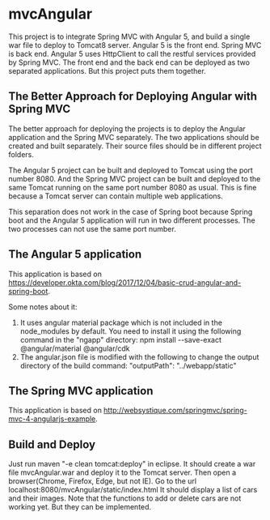 # mvcAngular

This project is to integrate Spring MVC with Angular 5, and build a single war file to deploy to Tomcat8 server. 
Angular 5 is the front end. Spring MVC is back end.  Angular 5 uses HttpClient to call the restful services provided by Spring MVC.
The front end and the back end can be deployed as two separated applications. But this project puts them together. 
 
## The Better Approach for Deploying Angular with Spring MVC

The better approach for deploying the projects is to deploy the Angular application and the Spring MVC separately. The two applications
should be created and built separately. Their source files should be in different project folders. 


The Angular 5 project can be built and deployed to Tomcat using the port number 8080. And the Spring MVC project can be built and 
deployed to the same Tomcat running on the same port number 8080 as usual. This is fine because a Tomcat server can contain multiple web applications.


This separation does not work in the case of Spring boot because Spring boot and the Angular 5 application will run in two different
processes. The two processes can not use the same port number. 
 
## The Angular 5 application

This application is based on https://developer.okta.com/blog/2017/12/04/basic-crud-angular-and-spring-boot. 


Some notes about it:
1. It uses angular material package which is not included in the node_modules by default. You need to install it
   using the following command in the "ngapp" directory:
    npm install --save-exact @angular/material @angular/cdk
2. The angular.json file is modified with the following to change the output directory of the build command:
    "outputPath": "../webapp/static"

## The Spring MVC application

This application is based on http://websystique.com/springmvc/spring-mvc-4-angularjs-example.

## Build and Deploy
  Just run maven "-e clean tomcat:deploy" in eclipse. It should create a war file mvcAngular.war and deploy it to the
  Tomcat server. 
  Then open a browser(Chrome, Firefox, Edge, but not IE). Go to the url localhost:8080/mvcAngular/static/index.html
  It should display a list of cars and their images. 
  Note that the functions to add or delete cars are not working yet. But they can be implemented. 